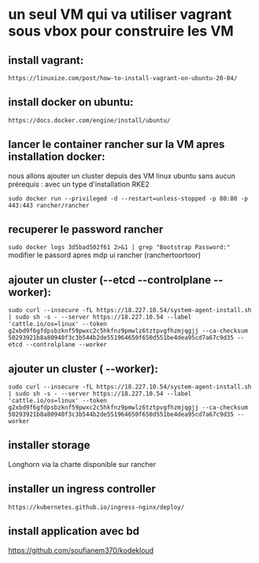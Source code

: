 
# un seul VM qui va utiliser vagrant sous vbox pour construire les VM

## install vagrant:

``
https://linuxize.com/post/how-to-install-vagrant-on-ubuntu-20-04/
``

## install docker on ubuntu:
``
https://docs.docker.com/engine/install/ubuntu/
``
## lancer le container rancher sur la VM apres installation docker:
nous allons ajouter un cluster depuis des VM linux ubuntu sans aucun prérequis : avec un type d'installation RKE2

``
sudo docker run --privileged -d --restart=unless-stopped -p 80:80 -p 443:443 rancher/rancher
``
## recuperer le password rancher

``
sudo docker logs 3d5bad502f61 2>&1 | grep "Bootstrap Password:"
``
modifier le passord apres mdp ui rancher (ranchertoortoor)
## ajouter un cluster (--etcd --controlplane --worker):

``
sudo curl --insecure -fL https://18.227.10.54/system-agent-install.sh | sudo sh -s - --server https://18.227.10.54 --label 'cattle.io/os=linux' --token g2xbd9f6gfdpsbzknf59pwxc2c5hkfnz9pmwlz6tztpvgfhzmjqgjj --ca-checksum 50293921b8a80940f3c3b544b2de551964650f650d551be4dea95cd7a67c9d35 --etcd --controlplane --worker
``
## ajouter un cluster ( --worker):

``
sudo curl --insecure -fL https://18.227.10.54/system-agent-install.sh | sudo sh -s - --server https://18.227.10.54 --label 'cattle.io/os=linux' --token g2xbd9f6gfdpsbzknf59pwxc2c5hkfnz9pmwlz6tztpvgfhzmjqgjj --ca-checksum 50293921b8a80940f3c3b544b2de551964650f650d551be4dea95cd7a67c9d35 --worker
``
## installer storage
Longhorn via la charte disponible sur rancher

## installer un ingress controller

``
https://kubernetes.github.io/ingress-nginx/deploy/ 
``

## install application avec bd

https://github.com/soufianem370/kodekloud
